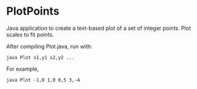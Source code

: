 PlotPoints
==========

Java application to create a text-based plot of a set of integer points. Plot scales to fit points.

After compiling Plot.java, run with:  

    java Plot x1,y1 x2,y2 ...  

For example,  

    java Plot -1,0 1,0 0,5 3,-4
